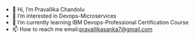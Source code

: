 - 👋 Hi, I’m Pravallika Chandolu
- 👀 I’m interested in Devops-Microservices
- 🌱 I’m currently learning IBM Devops-Professional Certification Course
- 📫 How to reach me email:pravallikasanka7@gmail.com

<!---
pravallikasanka7/pravallikasanka7 is a ✨ special ✨ repository because its `README.md` (this file) appears on your GitHub profile.
You can click the Preview link to take a look at your changes.
--->

